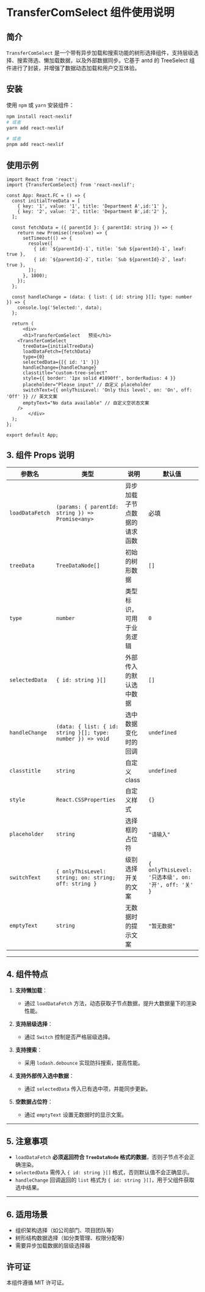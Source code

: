 # TransferComSelect 组件使用说明

## 简介

`TransferComSelect` 是一个带有异步加载和搜索功能的树形选择组件，支持层级选择、搜索筛选、懒加载数据，以及外部数据同步。它基于 antd 的 TreeSelect 组件进行了封装，并增强了数据动态加载和用户交互体验。

## 安装

使用 `npm` 或 `yarn` 安装组件：

```sh
npm install react-nexlif
# 或者
yarn add react-nexlif

# 或者
pnpm add react-nexlif
```

## 使用示例

```tsx
import React from 'react';
import {TransferComSelect} from 'react-nexlif';

const App: React.FC = () => {
  const initialTreeData = [
    { key: '1', value: '1', title: 'Department A',id:'1' },
    { key: '2', value: '2', title: 'Department B',id:'2' },
  ];

  const fetchData = ({ parentId }: { parentId: string }) => {
    return new Promise((resolve) => {
      setTimeout(() => {
        resolve([
          { id: `${parentId}-1`, title: `Sub ${parentId}-1`, leaf: true },
          { id: `${parentId}-2`, title: `Sub ${parentId}-2`, leaf: true },
        ]);
      }, 1000);
    });
  };

  const handleChange = (data: { list: { id: string }[]; type: number }) => {
    console.log('Selected:', data);
  };

  return (
      <div>
      <h1>TransferComSelect   预览</h1>
    <TransferComSelect
      treeData={initialTreeData}
      loadDataFetch={fetchData}
      type={0}
      selectedData={[{ id: '1' }]}
      handleChange={handleChange}
      classtitle="custom-tree-select"
      style={{ border: '1px solid #1890ff', borderRadius: 4 }}
      placeholder="Please input" // 自定义 placeholder
      switchText={{ onlyThisLevel: 'Only this level', on: 'On', off: 'Off' }} // 英文文案
      emptyText="No data available" // 自定义空状态文案
    />
        </div>
  );
};

export default App;
```

## 3. 组件 Props 说明  

| 参数名          | 类型                                      | 说明                                       | 默认值 |
|---------------|---------------------------------|--------------------------------|------|
| `loadDataFetch` | `(params: { parentId: string }) => Promise<any>` | 异步加载子节点数据的请求函数 | 必填 |
| `treeData`      | `TreeDataNode[]` | 初始的树形数据 | `[]` |
| `type`          | `number` | 类型标识，可用于业务逻辑 | `0` |
| `selectedData`  | `{ id: string }[]` | 外部传入的默认选中数据 | `[]` |
| `handleChange`  | `(data: { list: { id: string }[]; type: number }) => void` | 选中数据变化时的回调 | `undefined` |
| `classtitle`     | `string` | 自定义 class | `undefined` |
| `style`         | `React.CSSProperties` | 自定义样式 | `{}` |
| `placeholder`   | `string` | 选择框的占位符 | `"请输入"` |
| `switchText`    | `{ onlyThisLevel: string; on: string; off: string }` | 级别选择开关的文案 | `{ onlyThisLevel: '只选本级', on: '开', off: '关' }` |
| `emptyText`     | `string` | 无数据时的提示文案 | `"暂无数据"` |

---

## 4. 组件特点  

1. **支持懒加载**：  
   - 通过 `loadDataFetch` 方法，动态获取子节点数据，提升大数据量下的渲染性能。

2. **支持层级选择**：  
   - 通过 `Switch` 控制是否严格层级选择。

3. **支持搜索**：  
   - 采用 `lodash.debounce` 实现防抖搜索，提高性能。

4. **支持外部传入选中数据**：  
   - 通过 `selectedData` 传入已有选中项，并能同步更新。

5. **空数据占位符**：  
   - 通过 `emptyText` 设置无数据时的显示文案。

---

## 5. 注意事项  

- `loadDataFetch` **必须返回符合 `TreeDataNode` 格式的数据**，否则子节点不会正确渲染。  
- `selectedData` 需传入 `{ id: string }[]` 格式，否则默认值不会正确显示。  
- `handleChange` 回调返回的 `list` 格式为 `{ id: string }[]`，用于父组件获取选中结果。  

---

## 6. 适用场景  

- 组织架构选择（如公司部门、项目团队等）  
- 树形结构数据选择（如分类管理、权限分配等）  
- 需要异步加载数据的层级选择器  

## 许可证

本组件遵循 MIT 许可证。

```
